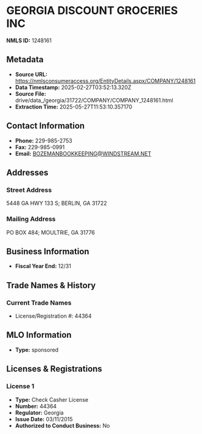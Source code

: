 # GEORGIA DISCOUNT GROCERIES INC

**NMLS ID:** 1248161

## Metadata
- **Source URL:** https://nmlsconsumeraccess.org/EntityDetails.aspx/COMPANY/1248161
- **Data Timestamp:** 2025-02-27T03:52:13.320Z
- **Source File:** drive/data_/georgia/31722/COMPANY/COMPANY_1248161.html
- **Extraction Time:** 2025-05-27T11:53:10.357170

## Contact Information
- **Phone:** 229-985-2753
- **Fax:** 229-985-0991
- **Email:** BOZEMANBOOKKEEPING@WINDSTREAM.NET

## Addresses
### Street Address
5448 GA HWY 133 S; BERLIN, GA 31722

### Mailing Address
PO BOX 484; MOULTRIE, GA 31776

## Business Information
- **Fiscal Year End:** 12/31

## Trade Names & History
### Current Trade Names
- License/Registration #: 44364

## MLO Information
- **Type:** sponsored

## Licenses & Registrations

### License 1
- **Type:** Check Casher License
- **Number:** 44364
- **Regulator:** Georgia
- **Issue Date:** 03/11/2015
- **Authorized to Conduct Business:** No
